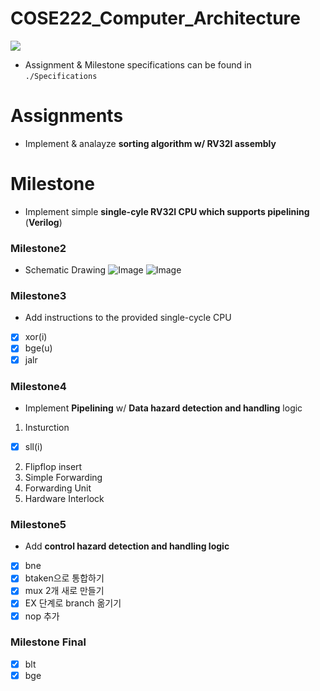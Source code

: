 # COSE222_Computer_Architecture

<img src="https://img.shields.io/badge/RISC_V-283272?style=flat-square&logo=riscv&logoColor=white"/>

- Assignment & Milestone specifications can be found in `./Specifications`

# Assignments
- Implement & analayze **sorting algorithm w/ RV32I assembly**

# Milestone
- Implement simple **single-cyle RV32I CPU which supports pipelining** (**Verilog**) 

### Milestone2
- Schematic Drawing
![Image](https://i.imgur.com/PhQg8mH.png)
![Image](https://i.imgur.com/Z0WgqSQ.png)


### Milestone3
- Add instructions to the provided single-cycle CPU
- [x] xor(i)
- [x] bge(u)
- [X] jalr
  
### Milestone4
- Implement **Pipelining** w/ **Data hazard detection and handling** logic
1. Insturction
- [x] sll(i)
2. Flipflop insert
3. Simple Forwarding
3. Forwarding Unit
4. Hardware Interlock

### Milestone5
- Add **control hazard detection and handling logic**
- [x] bne
- [x] btaken으로 통합하기
- [x] mux 2개 새로 만들기
- [x] EX 단계로 branch 옮기기
- [x] nop 추가

### Milestone Final
- [x] blt
- [x] bge
